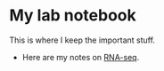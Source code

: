 # My lab notebook

This is where I keep the important stuff.

- Here are my notes on [RNA-seq](https://github.com/standage/lab-notebook-demo-oct2015/blob/master/RNAseq-1.md).
